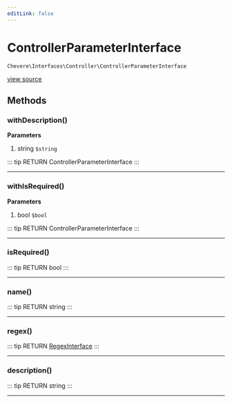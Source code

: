 ```yaml
---
editLink: false
---
```


# ControllerParameterInterface

`Chevere\Interfaces\Controller\ControllerParameterInterface`

[view source](https://github.com/chevere/chevere/blob/master/interfaces/Controller/ControllerParameterInterface.php)

## Methods

### withDescription()

**Parameters**

1. string `$string`

::: tip RETURN
ControllerParameterInterface
:::

---

### withIsRequired()

**Parameters**

1. bool `$bool`

::: tip RETURN
ControllerParameterInterface
:::

---

### isRequired()

::: tip RETURN
bool
:::

---

### name()

::: tip RETURN
string
:::

---

### regex()

::: tip RETURN
[RegexInterface](../Regex/RegexInterface.md)
:::

---

### description()

::: tip RETURN
string
:::

---
